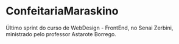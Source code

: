 # ConfeitariaMaraskino
Último sprint do curso de WebDesign - FrontEnd, no Senai Zerbini, ministrado pelo professor Astarote Borrego.
